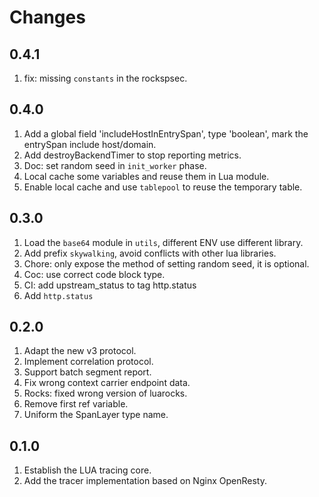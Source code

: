 # Changes

## 0.4.1

1. fix: missing `constants` in the rockspsec.

## 0.4.0

1. Add a global field 'includeHostInEntrySpan', type 'boolean', mark the entrySpan include host/domain.
2. Add destroyBackendTimer to stop reporting metrics.
3. Doc: set random seed in `init_worker` phase.
4. Local cache some variables and reuse them in Lua module. 
5. Enable local cache and use `tablepool` to reuse the temporary table.

## 0.3.0

1. Load the `base64` module in `utils`, different ENV use different library.
2. Add prefix `skywalking`, avoid conflicts with other lua libraries.
3. Chore: only expose the method of setting random seed, it is optional.
4. Coc: use correct code block type.
5. CI: add upstream_status to tag http.status
6. Add `http.status`

## 0.2.0

1. Adapt the new v3 protocol.
2. Implement correlation protocol.
3. Support batch segment report.
4. Fix wrong context carrier endpoint data.
5. Rocks: fixed wrong version of luarocks.
6. Remove first ref variable.
7. Uniform the SpanLayer type name.

## 0.1.0

1. Establish the LUA tracing core.
2. Add the tracer implementation based on Nginx OpenResty.
